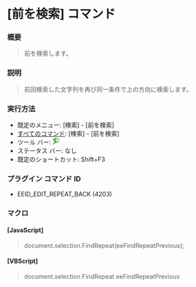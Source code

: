 # \[前を検索\] コマンド

### 概要

> 前を検索します。

### 説明

> 前回検索した文字列を再び同一条件で上の方向に検索します。

### 実行方法

- 既定のメニュー: \[検索\] \- \[前を検索\]
- [すべてのコマンド](../../glossary/allcommands): \[検索\] \- \[前を検索\]
- ツール バー:
![](../../images/editrepeatback.gif)
- ステータス バー: なし
- 既定のショートカット: Shift+F3

### プラグイン コマンド ID

- EEID\_EDIT\_REPEAT\_BACK (4203)

### マクロ

#### \[JavaScript\]

> document.selection.FindRepeat(eeFindRepeatPrevious);

#### \[VBScript\]

> document.selection.FindRepeat eeFindRepeatPrevious
